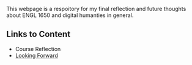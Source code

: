 This webpage is a respoitory for my final reflection and future thoughts about ENGL 1650 and digital humanties in general. 

## Links to Content 

* Course Reflection
* [Looking Forward](vasug-upenn.github.io/Looking_Forward.md)
